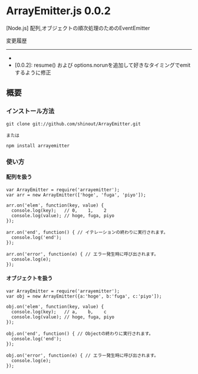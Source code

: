 ArrayEmitter.js 0.0.2
==========
[Node.js] 配列,オブジェクトの順次処理のためのEventEmitter

変更履歴

----------------
* [0.0.1]: リリース
* [0.0.2]: resume() および options.norunを追加して好きなタイミングでemitするように修正

概要
----------------
### インストール方法 ###
    git clone git://github.com/shinout/ArrayEmitter.git

    または

    npm install arrayemitter

### 使い方 ###
#### 配列を扱う ####
    var ArrayEmitter = require('arrayemitter');
    var arr = new ArrayEmitter(['hoge', 'fuga', 'piyo']);

    arr.on('elem', function(key, value) {
      console.log(key);   // 0,    1,    2
      console.log(value); // hoge, fuga, piyo
    });

    arr.on('end', function() { // イテレーションの終わりに実行されます。
      console.log('end');
    });

    arr.on('error', function(e) { // エラー発生時に呼び出されます。
      console.log(e);
    });



#### オブジェクトを扱う ####
    var ArrayEmitter = require('arrayemitter');
    var obj = new ArrayEmitter({a:'hoge', b:'fuga', c:'piyo']);

    obj.on('elem', function(key, value) {
      console.log(key);   // a,    b,    c
      console.log(value); // hoge, fuga, piyo
    });

    obj.on('end', function() { // Objectの終わりに実行されます。
      console.log('end');
    });

    obj.on('error', function(e) { // エラー発生時に呼び出されます。
      console.log(e);
    });


